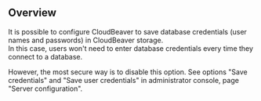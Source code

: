 ## Overview 

It is possible to configure CloudBeaver to save database credentials (user names and passwords) in CloudBeaver storage.  
In this case, users won't need to enter database credentials every time they connect to a database.  

However, the most secure way is to disable this option.  See options "Save credentials" and "Save user credentials" in administrator console, page "Server configuration".
